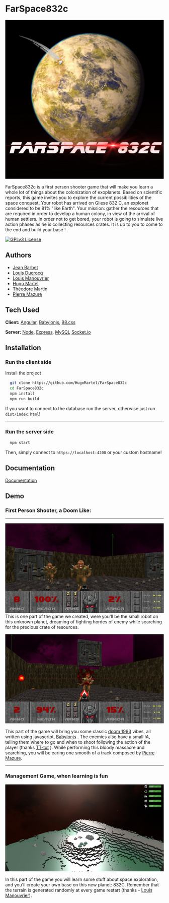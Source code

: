 # FarSpace832c

![Logo](src/assets/FarSpace832c.png)

FarSpace832c is a first person shooter game that will make you learn a whole lot of things about the colonization of exoplanets. Based on scientific reports, this game invites you to explore the current possibilities of the space conquest. Your robot has arrived on Gliese 832 C, an explonet considered to be 81% "like Earth". Your mission: gather the resources that are required in order to develop a human colony, in view of the arrival of human settlers. In order not to get bored, your robot is going to simulate live action phases as he is collecting resources crates. It is up to you to come to the end and build your base ! 

    
[![GPLv3 License](https://img.shields.io/badge/License-GPL%20v3-yellow.svg)](https://opensource.org/licenses/)

  
## Authors

- [Jean Barbet](https://www.github.com/jbeaarn)
- [Louis Ducrocq](https://www.github.com/Louis-duc)
- [Louis Manouvrier](https://www.github.com/Spac3Drunk)
- [Hugo Martel](https://www.github.com/HugoMartel)
- [Théodore Martin](https://www.github.com/TT-txt)
- [Pierre Mazure](https://www.github.com/pierremaz)

  
## Tech Used

**Client:** [Angular](https://angular.io/), [Babylonjs](https://www.babylonjs.com/), [98.css](https://jdan.github.io/98.css/)

**Server:** [Node](https://nodejs.org/en/), [Express](https://expressjs.com/), [MySQL](https://www.mysql.com/) [Socket.io](https://socket.io/)

  
## Installation 

### Run the client side

Install the project

```bash 
  git clone https://github.com/HugoMartel/FarSpace832c
  cd FarSpace832c
  npm install
  npm run build
```

If you want to connect to the database run the server, otherwise just run `dist/index.html`!

---

### Run the server side

```bash
  npm start
```
Then, simply connect to `https://localhost:4200` or your custom hostname!


  
## Documentation

[Documentation](./TODO)

  
## Demo

### First Person Shooter, a Doom Like:

---

![fpsFirstScreen](doc/screenShots/fpsScreen0.png)
This is one part of the game we created, were you'll be the small robot on this unknown planet, dreaming of fighting hordes of enemy while searching for the precious crate of resources.

![fpsSecondScreen](doc/screenShots/fpsScreen1.png)

This part of the game will bring you some classic 
[doom 1993](https://github.com/id-Software/DOOM) 
vibes, all written using javascript, [Babylonjs](https://www.babylonjs.com/)
. The enemies also have a small IA, telling them where to go and when to shoot following the action of the player (thanks [TT-txt](https://www.github.com/TT-txt)
). While performing this bloody massacre and searching, you will be earing one smooth of a track composed by [Pierre Mazure](https://github.com/pierremaz).

---

### Management Game, when learning is fun

![gestionScreen](doc/screenShots/gestion.png)

In this part of the game you will learn some stuff about space exploration, and you'll create your own base on this new planet: 832C. Remember that the terrain is generated randomly at every game restart (thanks - [Louis Manouvrier](https://www.github.com/Spac3Drunk)).
